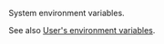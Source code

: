System environment variables.

See also [User's environment variables](https://github.com/ReneNyffenegger/about-Windows-Registry/tree/master/HKEY_CURRENT_USER/Environment/README.md).
